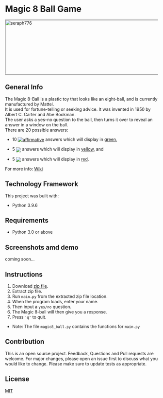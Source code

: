 # Magic 8 Ball Game

<a href="" target="blank"><img align="center" src="https://camo.githubusercontent.com/f130b93f0d9a4697facd45ecbf46bef143b1bfae5bc939b7920891ec4878ead9/68747470733a2f2f636f6e74656e742e636f6465636164656d792e636f6d2f636f75727365732f6c6561726e2d6370702f636f6e646974696f6e616c732d616e642d6c6f6769632f6d616769633862616c6c2e676966" alt="seraph776" height="180" width="800" /></a>

## General Info

The Magic 8-Ball is a plastic toy that looks like an eight-ball, and is currently manufactured by Mattel. <br>
It is used for fortune-telling or seeking advice. It was invented in 1950 by Albert C. Carter and Abe Bookman. <br>
The user asks a yes–no question to the ball, then turns it over to reveal an answer in a window on the ball.  <br>
There are 20 possible answers:

- 10 <a href="" target="blank"><img align="center" src="https://img.shields.io/badge/-Affirmative-green" alt="affirmative" /></a> answers which will display in <u>green</u>, 

- 5  <a href="" target="blank"><img align="center" src="https://img.shields.io/badge/-Non--Committal-yellow" /></a> answers which will display in <u>yellow</u>, and 

- 5  <a href="" target="blank"><img align="center" src="https://img.shields.io/badge/-Negative-red" /></a> answers which will display in <u>red</u>.

For more info: [Wiki](https://en.wikipedia.org/wiki/Magic_8-Ball)

## Technology Framework
This project was built with:
- Python 3.9.6

## Requirements
- Python 3.0 or above

## Screenshots amd demo
coming soon...

## Instructions
1. Download [zip file](https://github.com/seraph776/magic8_ball/archive/refs/heads/main.zip).
2. Extract zip file.
3. Run `main.py` from the extracted zip file location.
4. When the program loads, enter your name.
5. Then input a `yes/no` question.
6. The Magic 8-ball will then give you a response.
7. Press `'q'` to quit.    
 
- Note: The file `magic8_ball.py` contains the functions for `main.py` 

## Contribution
This is an open source project. Feedback, Questions and Pull requests are welcome. For major changes, 
please open an issue first to discuss what you would like to change. Please make sure to update tests as appropriate.
## License
[MIT](https://raw.githubusercontent.com/seraph776/portfolio/main/LICENSE)










